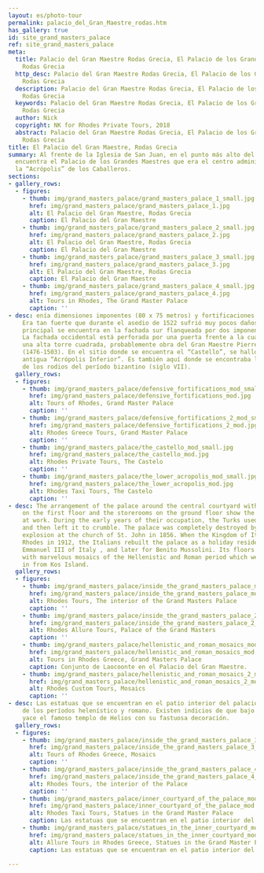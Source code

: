 ```yaml
---
layout: es/photo-tour
permalink: palacio_del_Gran_Maestre_rodas.htm
has_gallery: true
id: site_grand_masters_palace
ref: site_grand_masters_palace
meta:
  title: Palacio del Gran Maestre Rodas Grecia, El Palacio de los Grandes Maestres
    Rodas Grecia
  http_desc: Palacio del Gran Maestre Rodas Grecia, El Palacio de los Grandes Maestres
    Rodas Grecia
  description: Palacio del Gran Maestre Rodas Grecia, El Palacio de los Grandes Maestres
    Rodas Grecia
  keywords: Palacio del Gran Maestre Rodas Grecia, El Palacio de los Grandes Maestres
    Rodas Grecia
  author: Nick
  copyright: NK for Rhodes Private Tours, 2018
  abstract: Palacio del Gran Maestre Rodas Grecia, El Palacio de los Grandes Maestres
    Rodas Grecia
title: El Palacio del Gran Maestre, Rodas Grecia
summary: Al frente de la Iglesia de San Juan, en el punto más alto del Castillo, se
  encuentra el Palacio de los Grandes Maestres que era el centro administrativo y
  la “Acrópolis” de los Caballeros.
sections:
- gallery_rows:
  - figures:
    - thumb: img/grand_masters_palace/grand_masters_palace_1_small.jpg
      href: img/grand_masters_palace/grand_masters_palace_1.jpg
      alt: El Palacio del Gran Maestre, Rodas Grecia
      caption: El Palacio del Gran Maestre
    - thumb: img/grand_masters_palace/grand_masters_palace_2_small.jpg
      href: img/grand_masters_palace/grand_masters_palace_2.jpg
      alt: El Palacio del Gran Maestre, Rodas Grecia
      caption: El Palacio del Gran Maestre
    - thumb: img/grand_masters_palace/grand_masters_palace_3_small.jpg
      href: img/grand_masters_palace/grand_masters_palace_3.jpg
      alt: El Palacio del Gran Maestre, Rodas Grecia
      caption: El Palacio del Gran Maestre
    - thumb: img/grand_masters_palace/grand_masters_palace_4_small.jpg
      href: img/grand_masters_palace/grand_masters_palace_4.jpg
      alt: Tours in Rhodes, The Grand Master Palace
      caption: ''
- desc: enía dimensiones imponentes (80 x 75 metros) y fortificaciones de defensa.
    Era tan fuerte que durante el asedio de 1522 sufrió muy pocos daños. La entrada
    principal se encuentra en la fachada sur flanqueada por dos imponentes torres.
    La fachada occidental está perforada por una puerta frente a la cual se eleva
    una alta torre cuadrada, probablemente obra del Gran Maestre Pierre d´Aubusson
    (1476-1503). En el sitio donde se encuentra el “Castello”, se halló una vez la
    antigua “Acrópolis Inferior”. Es también aquí donde se encontraba la acrópolis
    de los rodios del período bizantino (siglo VII).
  gallery_rows:
  - figures:
    - thumb: img/grand_masters_palace/defensive_fortifications_mod_small.jpg
      href: img/grand_masters_palace/defensive_fortifications_mod.jpg
      alt: Tours of Rhodes, Grand Master Palace
      caption: ''
    - thumb: img/grand_masters_palace/defensive_fortifications_2_mod_small.jpg
      href: img/grand_masters_palace/defensive_fortifications_2_mod.jpg
      alt: Rhodes Greece Tours, Grand Master Palace
      caption: ''
    - thumb: img/grand_masters_palace/the_castello_mod_small.jpg
      href: img/grand_masters_palace/the_castello_mod.jpg
      alt: Rhodes Private Tours, The Castelo
      caption: ''
    - thumb: img/grand_masters_palace/the_lower_acropolis_mod_small.jpg
      href: img/grand_masters_palace/the_lower_acropolis_mod.jpg
      alt: Rhodes Taxi Tours, The Castelo
      caption: ''
- desc: The arrangement of the palace around the central courtyard with the apartments
    on the first floor and the storerooms on the ground floor show the Byzantine influences
    at work. During the early years of their occupation, the Turks used it as a prison
    and then left it to crumble. The palace was completely destroyed by the great
    explosion at the church of St. John in 1856. When the Kingdom of Italy occupied
    Rhodes in 1912, the Italians rebuilt the palace as a holiday residence for Victor
    Emmanuel III of Italy , and later for Benito Mussolini. Its floors are decorated
    with marvelous mosaics of the Hellenistic and Roman period which were brought
    in from Kos Island.
  gallery_rows:
  - figures:
    - thumb: img/grand_masters_palace/inside_the_grand_masters_palace_mod_small.jpg
      href: img/grand_masters_palace/inside_the_grand_masters_palace_mod.jpg
      alt: Rhodes Tours, The interior of the Grand Masters Palace
      caption: ''
    - thumb: img/grand_masters_palace/inside_the_grand_masters_palace_2_mod_small.png
      href: img/grand_masters_palace/inside_the_grand_masters_palace_2_mod.jpg
      alt: Rhodes Allure Tours, Palace of the Grand Masters
      caption: ''
    - thumb: img/grand_masters_palace/hellenistic_and_roman_mosaics_mod_small.jpg
      href: img/grand_masters_palace/hellenistic_and_roman_mosaics_mod.jpg
      alt: Tours in Rhodes Greece, Grand Masters Palace
      caption: Conjunto de Laocoonte en el Palacio del Gran Maestre.
    - thumb: img/grand_masters_palace/hellenistic_and_roman_mosaics_2_mod_small.jpg
      href: img/grand_masters_palace/hellenistic_and_roman_mosaics_2_mod.jpg
      alt: Rhodes Custom Tours, Mosaics
      caption: ''
- desc: Las estatuas que se encuentran en el patio interior del palacio datan también
    de los períodos helenístico y romano. Existen indicios de que bajo sus cimientos
    yace el famoso templo de Helios con su fastuosa decoración.
  gallery_rows:
  - figures:
    - thumb: img/grand_masters_palace/inside_the_grand_masters_palace_3_mod_small.jpg
      href: img/grand_masters_palace/inside_the_grand_masters_palace_3_mod.jpg
      alt: Tours of Rhodes Greece, Mosaics
      caption: ''
    - thumb: img/grand_masters_palace/inside_the_grand_masters_palace_4_mod_small.jpg
      href: img/grand_masters_palace/inside_the_grand_masters_palace_4_mod.jpg
      alt: Rhodes Tours, the interior of the Palace
      caption: ''
    - thumb: img/grand_masters_palace/inner_courtyard_of_the_palace_mod_small.jpg
      href: img/grand_masters_palace/inner_courtyard_of_the_palace_mod.jpg
      alt: Rhodes Taxi Tours, Statues in the Grand Master Palace
      caption: Las estatuas que se encuentran en el patio interior del palacio
    - thumb: img/grand_masters_palace/statues_in_the_inner_courtyard_mod_small.jpg
      href: img/grand_masters_palace/statues_in_the_inner_courtyard_mod.jpg
      alt: Allure Tours in Rhodes Greece, Statues in the Grand Master Palace
      caption: Las estatuas que se encuentran en el patio interior del palacio

---
```

